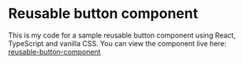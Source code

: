 # Reusable button component


This is my code for a sample reusable button component using React, TypeScript and vanilla CSS.
You can view the component live here: [reusable-button-component](https://reusable-button-component-beta.vercel.app/)





